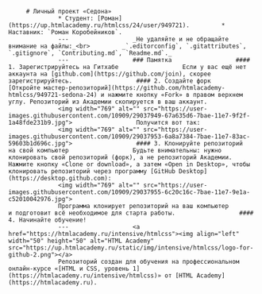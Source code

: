 ﻿         # Личный проект «Седона»
                  * Студент: [Роман](https://up.htmlacademy.ru/htmlcss/24/user/949721).         * Наставник: `Роман Коробейников`.
                  ---                  _Не удаляйте и не обращайте внимание на файлы:_<br>         _`.editorconfig`, `.gitattributes`, `.gitignore`, `Contributing.md`, `Readme.md`._
                  ---                  ### Памятка                  #### 1. Зарегистрируйтесь на Гитхабе                  Если у вас ещё нет аккаунта на [github.com](https://github.com/join), скорее зарегистрируйтесь.                  #### 2. Создайте форк                  [Откройте мастер-репозиторий](https://github.com/htmlacademy-htmlcss/949721-sedona-24) и нажмите кнопку «Fork» в правом верхнем углу. Репозиторий из Академии скопируется в ваш аккаунт.
                  <img width="769" alt="" src="https://user-images.githubusercontent.com/10909/29037949-67a635d6-7bae-11e7-9f2f-1a48fde231b9.jpg">                  Получится вот так:
                  <img width="769" alt="" src="https://user-images.githubusercontent.com/10909/29037953-6a8a7384-7bae-11e7-83ac-59603b1d696c.jpg">                  #### 3. Клонируйте репозиторий на свой компьютер                  Будьте внимательны: нужно клонировать свой репозиторий (форк), а не репозиторий Академии. Нажмите кнопку «Clone or download», а затем «Open in Desktop», чтобы клонировать репозиторий через программу [GitHub Desktop](https://desktop.github.com):
                  <img width="769" alt="" src="https://user-images.githubusercontent.com/10909/29037955-6c20c16c-7bae-11e7-9e1a-c52010042976.jpg">
                  Программа клонирует репозиторий на ваш компьютер и подготовит всё необходимое для старта работы.                  #### 4. Начинайте обучение!
                  ---                  <a href="https://htmlacademy.ru/intensive/htmlcss"><img align="left" width="50" height="50" alt="HTML Academy" src="https://up.htmlacademy.ru/static/img/intensive/htmlcss/logo-for-github-2.png"></a>
                  Репозиторий создан для обучения на профессиональном онлайн‑курсе «[HTML и CSS, уровень 1](https://htmlacademy.ru/intensive/htmlcss)» от [HTML Academy](https://htmlacademy.ru).
         
